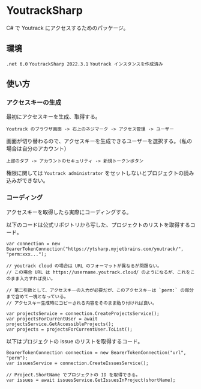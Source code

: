 # YoutrackSharp

C# で Youtrack にアクセスするためのパッケージ。

## 環境

`.net 6.0` `YoutrackSharp 2022.3.1` `Youtrack インスタンスを作成済み`

## 使い方

### アクセスキーの生成

最初にアクセスキーを生成、取得する。

    Youtrack のブラウザ画面 -> 右上のネジマーク -> アクセス管理 -> ユーザー

画面が切り替わるので、アクセスキーを生成できるユーザーを選択する。（私の場合は自分のアカウント）

    上部のタブ -> アカウントのセキュリティ -> 新規トークンボタン

権限に関しては `Youtrack administrator` をセットしないとプロジェクトの読み込みができない。

### コーディング

アクセスキーを取得したら実際にコーディングする。

以下のコードは公式リポジトリから写した、プロジェクトのリストを取得するコード。

    var connection = new BearerTokenConnection("https://ytsharp.myjetbrains.com/youtrack/", "perm:xxx...");

    // youtrack cloud の場合は URL のフォーマットが異なるが問題ない。  
    // この場合 URL は https://username.youtrack.cloud/ のようになるが、これをこのまま入力すれば良い。

    // 第二引数として、アクセスキーの入力が必要だが、このアクセスキーは `perm:` の部分まで含めて一塊となっている。  
    // アクセスキー生成時にコピーされる内容をそのまま貼り付ければ良い。

    var projectsService = connection.CreateProjectsService();
    var projectsForCurrentUser = await projectsService.GetAccessibleProjects();
    var projects = projectsForCurrentUser.ToList();

以下はプロジェクトの issue のリストを取得するコード。

    BearerTokenConnection connection = new BearerTokenConnection("url", "perm");
    var issuesService = connection.CreateIssuesService();

    // Project.ShortName でプロジェクトの ID を取得できる。
    var issues = await issuesService.GetIssuesInProject(shortName);


